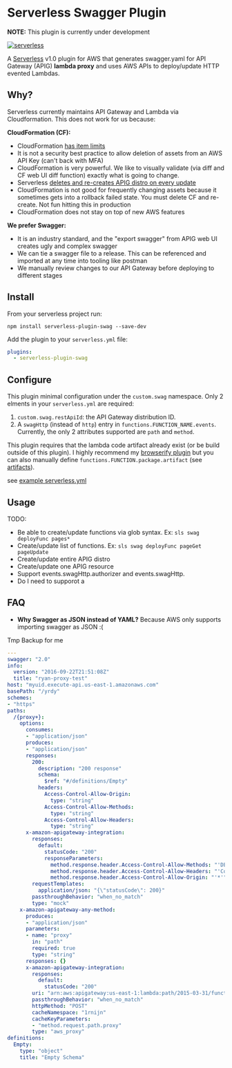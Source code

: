 # Serverless Swagger Plugin

**NOTE:** This plugin is currently under development

[![serverless](http://public.serverless.com/badges/v3.svg)](http://www.serverless.com)

A [Serverless](https://serverless.com) v1.0 plugin for AWS that generates swagger.yaml for API Gateway (APIG) **lambda proxy** and uses AWS APIs to deploy/update HTTP evented Lambdas.

## Why? 

Serverless currently maintains API Gateway and Lambda via Cloudformation.  This does not work for us because:

**CloudFormation (CF):**
-  CloudFormation [has item limits](https://github.com/serverless/serverless/issues/2387)
-  It is not a security best practice to allow deletion of assets from an AWS API Key (can't back with MFA)
-  CloudFormation is very powerful.  We like to visually validate (via diff and CF web UI diff function) exactly what is going to change.
-  Serverless [deletes and re-creates APIG distro on every update](https://github.com/serverless/serverless/issues/2530)
-  CloudFormation is not good for frequently changing assets because it sometimes gets into a rollback failed state.  You must delete CF and re-create.  Not fun hitting this in production
-  CloudFormation does not stay on top of new AWS features

**We prefer Swagger:**
-  It is an industry standard, and the "export swagger" from APIG web UI creates ugly and complex swagger
-  We can tie a swagger file to a release.  This can be referenced and imported at any time into tooling like postman
-  We manually review changes to our API Gateway before deploying to different stages


## Install

From your serverless project run:
```
npm install serverless-plugin-swag --save-dev
```

Add the plugin to your `serverless.yml` file:

```yaml
plugins:
  - serverless-plugin-swag
```

## Configure

This plugin minimal configuration under the `custom.swag` namespace.  Only 2 elments in your `serverless.yml` are required:
 
1.  `custom.swag.restApiId`: the API Gateway distribution ID.
1.  A `swagHttp` (instead of `http`) entry in `functions.FUNCTION_NAME.events`.  Currently, the only 2 attributes supported are `path` and `method`.

This plugin requires that the lambda code artifact already exist (or be build outside of this plugin).  I highly recommend my [browserify plugin](https://github.com/doapp-ryanp/serverless-plugin-browserify) but you can also manually define `functions.FUNCTION.package.artifact` (see [artifacts](https://serverless.com/framework/docs/providers/aws/guide/packaging/#artifact)).

see [example serverless.yml](./examples/basic/serverless.yml)

## Usage

TODO:
-  Be able to create/update functions via glob syntax. Ex: `sls swag deployFunc pages*`
-  Create/update list of functions. Ex: `sls swag deployFunc pageGet pageUpdate`
-  Create/update entire APIG distro
-  Create/update one APIG resource
-  Support events.swagHttp.authorizer and events.swagHttp.
-  Do I need to supporot a 

## FAQ

- **Why Swagger as JSON instead of YAML?** Because AWS only supports importing swagger as JSON :( 


Tmp Backup for me
```yaml
---
swagger: "2.0"
info:
  version: "2016-09-22T21:51:08Z"
  title: "ryan-proxy-test"
host: "myuid.execute-api.us-east-1.amazonaws.com"
basePath: "/yrdy"
schemes:
- "https"
paths:
  /{proxy+}:
    options:
      consumes:
      - "application/json"
      produces:
      - "application/json"
      responses:
        200:
          description: "200 response"
          schema:
            $ref: "#/definitions/Empty"
          headers:
            Access-Control-Allow-Origin:
              type: "string"
            Access-Control-Allow-Methods:
              type: "string"
            Access-Control-Allow-Headers:
              type: "string"
      x-amazon-apigateway-integration:
        responses:
          default:
            statusCode: "200"
            responseParameters:
              method.response.header.Access-Control-Allow-Methods: "'DELETE,GET,HEAD,OPTIONS,PATCH,POST,PUT'"
              method.response.header.Access-Control-Allow-Headers: "'Content-Type,Authorization,X-Amz-Date,X-Api-Key,X-Amz-Security-Token'"
              method.response.header.Access-Control-Allow-Origin: "'*'"
        requestTemplates:
          application/json: "{\"statusCode\": 200}"
        passthroughBehavior: "when_no_match"
        type: "mock"
    x-amazon-apigateway-any-method:
      produces:
      - "application/json"
      parameters:
      - name: "proxy"
        in: "path"
        required: true
        type: "string"
      responses: {}
      x-amazon-apigateway-integration:
        responses:
          default:
            statusCode: "200"
        uri: "arn:aws:apigateway:us-east-1:lambda:path/2015-03-31/functions/arn:aws:lambda:us-east-1:myAWSAccount:function:helloworld-proxy/invocations"
        passthroughBehavior: "when_no_match"
        httpMethod: "POST"
        cacheNamespace: "1rnijn"
        cacheKeyParameters:
        - "method.request.path.proxy"
        type: "aws_proxy"
definitions:
  Empty:
    type: "object"
    title: "Empty Schema"
```